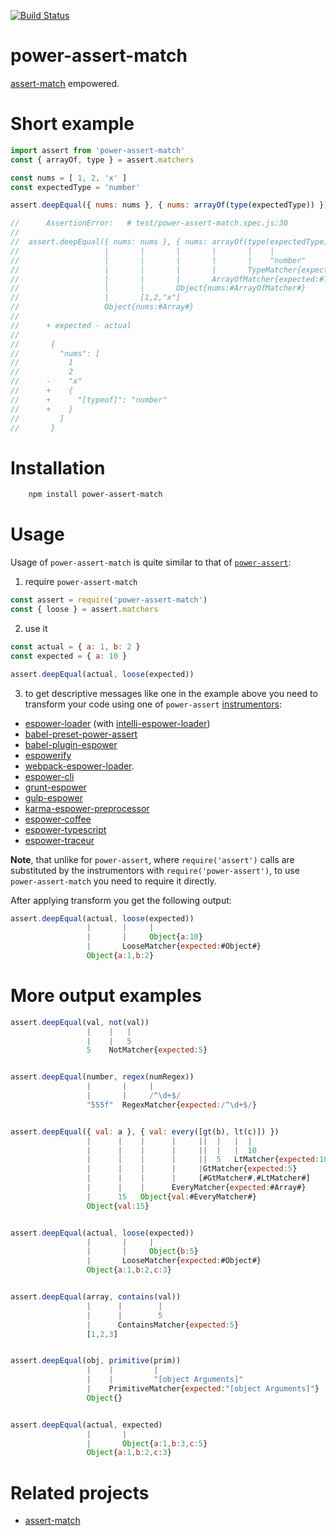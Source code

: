 [![Build Status](https://travis-ci.org/rmdm/power-assert-match.svg?branch=master)](https://travis-ci.org/rmdm/power-assert-match)

power-assert-match
==================

[assert-match](https://github.com/rmdm/assert-match) empowered.

Short example
=============

```javascript
import assert from 'power-assert-match'
const { arrayOf, type } = assert.matchers

const nums = [ 1, 2, 'x' ]
const expectedType = 'number'

assert.deepEqual({ nums: nums }, { nums: arrayOf(type(expectedType)) })

//      AssertionError:   # test/power-assert-match.spec.js:30
//
//  assert.deepEqual({ nums: nums }, { nums: arrayOf(type(expectedType)) })
//                   |       |       |       |       |    |
//                   |       |       |       |       |    "number"
//                   |       |       |       |       TypeMatcher{expected:"number"}
//                   |       |       |       ArrayOfMatcher{expected:#TypeMatcher#}
//                   |       |       Object{nums:#ArrayOfMatcher#}
//                   |       [1,2,"x"]
//                   Object{nums:#Array#}
//
//      + expected - actual
//
//       {
//         "nums": [
//           1
//           2
//      -    "x"
//      +    {
//      +      "[typeof]": "number"
//      +    }
//         ]
//       }
```

Installation
============

```sh
    npm install power-assert-match
```

Usage
=====

Usage of `power-assert-match` is quite similar to that of
[`power-assert`](https://github.com/power-assert-js/power-assert):

1. require `power-assert-match`
```javascript
const assert = require('power-assert-match')
const { loose } = assert.matchers
```
2. use it
``` javascript
const actual = { a: 1, b: 2 }
const expected = { a: 10 }

assert.deepEqual(actual, loose(expected))
```
3. to get descriptive messages like one in the example above you need to
transform your code using one of `power-assert` [instrumentors](https://github.com/power-assert-js/power-assert#be-sure-to-transform-test-code):

 - [espower-loader](https://github.com/power-assert-js/espower-loader) (with [intelli-espower-loader](https://github.com/power-assert-js/intelli-espower-loader))
 - [babel-preset-power-assert](https://github.com/power-assert-js/babel-preset-power-assert)
 - [babel-plugin-espower](https://github.com/power-assert-js/babel-plugin-espower)
 - [espowerify](https://github.com/power-assert-js/espowerify)
 - [webpack-espower-loader](https://github.com/power-assert-js/webpack-espower-loader).
 - [espower-cli](https://github.com/power-assert-js/espower-cli)
 - [grunt-espower](https://github.com/power-assert-js/grunt-espower)
 - [gulp-espower](https://github.com/power-assert-js/gulp-espower)
 - [karma-espower-preprocessor](https://github.com/power-assert-js/karma-espower-preprocessor)
 - [espower-coffee](https://github.com/power-assert-js/espower-coffee)
 - [espower-typescript](https://github.com/power-assert-js/espower-typescript)
 - [espower-traceur](https://github.com/power-assert-js/espower-traceur)

**Note**, that unlike for `power-assert`, where `require('assert')` calls are
substituted by the instrumentors with `require('power-assert')`, to use
`power-assert-match` you need to require it directly.

After applying transform you get the following output:

```javascript
assert.deepEqual(actual, loose(expected))
                 |       |     |
                 |       |     Object{a:10}
                 |       LooseMatcher{expected:#Object#}
                 Object{a:1,b:2}
```


More output examples
====================

```javascript
assert.deepEqual(val, not(val))
                 |    |   |
                 |    |   5
                 5    NotMatcher{expected:5}


assert.deepEqual(number, regex(numRegex))
                 |       |     |
                 |       |     /^\d+$/
                 "555f"  RegexMatcher{expected:/^\d+$/}


assert.deepEqual({ val: a }, { val: every([gt(b), lt(c)]) })
                 |      |    |      |     ||  |   |  |
                 |      |    |      |     ||  |   |  10
                 |      |    |      |     ||  5   LtMatcher{expected:10}
                 |      |    |      |     |GtMatcher{expected:5}
                 |      |    |      |     [#GtMatcher#,#LtMatcher#]
                 |      |    |      EveryMatcher{expected:#Array#}
                 |      15   Object{val:#EveryMatcher#}
                 Object{val:15}


assert.deepEqual(actual, loose(expected))
                 |       |     |
                 |       |     Object{b:5}
                 |       LooseMatcher{expected:#Object#}
                 Object{a:1,b:2,c:3}


assert.deepEqual(array, contains(val))
                 |      |        |
                 |      |        5
                 |      ContainsMatcher{expected:5}
                 [1,2,3]


assert.deepEqual(obj, primitive(prim))
                 |    |         |
                 |    |         "[object Arguments]"
                 |    PrimitiveMatcher{expected:"[object Arguments]"}
                 Object{}


assert.deepEqual(actual, expected)
                 |       |
                 |       Object{a:1,b:3,c:5}
                 Object{a:1,b:2,c:3}
```

Related projects
================

- [assert-match](https://github.com/rmdm/assert-match)
